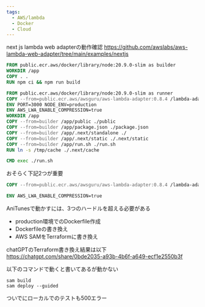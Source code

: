 ```yaml
---
tags:
  - AWS/lambda
  - Docker
  - Cloud
---
```

next js lambda web adapterの動作確認
https://github.com/awslabs/aws-lambda-web-adapter/tree/main/examples/nextjs

```dockerfile
FROM public.ecr.aws/docker/library/node:20.9.0-slim as builder
WORKDIR /app
COPY . .
RUN npm ci && npm run build

FROM public.ecr.aws/docker/library/node:20.9.0-slim as runner
COPY --from=public.ecr.aws/awsguru/aws-lambda-adapter:0.8.4 /lambda-adapter /opt/extensions/lambda-adapter
ENV PORT=3000 NODE_ENV=production
ENV AWS_LWA_ENABLE_COMPRESSION=true
WORKDIR /app
COPY --from=builder /app/public ./public
COPY --from=builder /app/package.json ./package.json
COPY --from=builder /app/.next/standalone ./
COPY --from=builder /app/.next/static ./.next/static
COPY --from=builder /app/run.sh ./run.sh
RUN ln -s /tmp/cache ./.next/cache

CMD exec ./run.sh
```

おそらく下記2つが重要
```dockerfile
COPY --from=public.ecr.aws/awsguru/aws-lambda-adapter:0.8.4 /lambda-adapter /opt/extensions/lambda-adapter

ENV AWS_LWA_ENABLE_COMPRESSION=true
```

AniTunesで動かすには、3つのハードルを超える必要がある
- production環境でのDockerfile作成
- Dockerfileの書き換え
- AWS SAMをTerraformに書き換え

chatGPTのTerraform書き換え結果は以下
https://chatgpt.com/share/0bde2035-a93b-4b6f-a649-ecf1e2550b3f

以下のコマンドで動くと書いてあるが動かない
```
sam build
sam deploy --guided
```

ついでにローカルでのテストも500エラー
